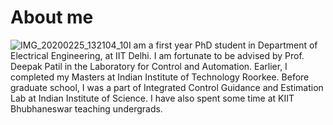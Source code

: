 # About me
![IMG_20200225_132104_10](https://user-images.githubusercontent.com/65863581/84507238-1f88d600-acde-11ea-8190-36487bc2c50a.jpg)I am a first year PhD student in Department of Electrical Engineering, at IIT Delhi. I am fortunate to be advised by Prof. Deepak Patil in the Laboratory for Control and Automation. Earlier, I completed my Masters at Indian Institute of Technology Roorkee.
Before graduate school, I was a part of Integrated Control Guidance and Estimation Lab at Indian Institute of Science. 
I have also spent some time at KIIT Bhubhaneswar teaching undergrads.
